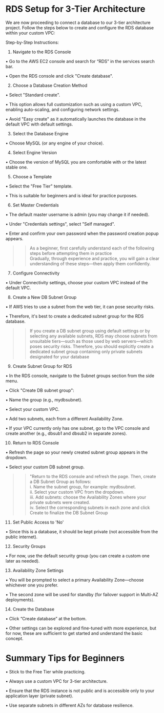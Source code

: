 <h1>RDS Setup for 3-Tier Architecture</h1>

We are now proceeding to connect a database to our 3-tier architecture project. Follow the steps below to create and configure the RDS database within your custom VPC:

Step-by-Step Instructions:

1. Navigate to the RDS Console

• Go to the AWS EC2 console and search for “RDS” in the services search bar.

• Open the RDS console and click "Create database".

2. Choose a Database Creation Method

• Select "Standard create".

• This option allows full customization such as using a custom VPC, enabling auto-scaling, and configuring network settings.

• Avoid "Easy create" as it automatically launches the database in the default VPC with default settings.

3. Select the Database Engine

• Choose MySQL (or any engine of your choice).

4. Select Engine Version

• Choose the version of MySQL you are comfortable with or the latest stable one.

5. Choose a Template

• Select the "Free Tier" template.

• This is suitable for beginners and is ideal for practice purposes.

6. Set Master Credentials

• The default master username is admin (you may change it if needed).

• Under "Credentials settings", select "Self managed".

• Enter and confirm your own password when the password creation popup appears.
>>As a beginner, first carefully understand each of the following steps before attempting them in practice<br>
  Gradually, through experience and practice, you will gain a clear understanding of these steps—then apply them confidently.

7. Configure Connectivity

• Under Connectivity settings, choose your custom VPC instead of the default VPC.

8. Create a New DB Subnet Group

• If AWS tries to use a subnet from the web tier, it can pose security risks.

• Therefore, it's best to create a dedicated subnet group for the RDS database.
>>If you create a DB subnet group using default settings or by selecting any available subnets, RDS may choose subnets from unsuitable tiers—such as those used by web servers—which poses security risks. Therefore, you should explicitly create a dedicated subnet group containing only private subnets designated for your database

9. Create Subnet Group for RDS

• In the RDS console, navigate to the Subnet groups section from the side menu.

• Click "Create DB subnet group":

• Name the group (e.g., mydbsubnet).

• Select your custom VPC.

• Add two subnets, each from a different Availability Zone.

• If your VPC currently only has one subnet, go to the VPC console and create another (e.g., dbsub1 and dbsub2 in separate zones).

10. Return to RDS Console

• Refresh the page so your newly created subnet group appears in the dropdown.

• Select your custom DB subnet group.
>>"Return to the RDS console and refresh the page. Then, create a DB Subnet Group as follows:<br>
i. Name the subnet group, for example: mydbsubnet.<br>
ii. Select your custom VPC from the dropdown.<br>
iii. Add subnets: choose the Availability Zones where your private subnets were created.<br>
iv. Select the corresponding subnets in each zone and click Create to finalize the DB Subnet Group<br>

11. Set Public Access to 'No'

• Since this is a database, it should be kept private (not accessible from the public internet).

12. Security Groups

• For now, use the default security group (you can create a custom one later as needed).

13. Availability Zone Settings

• You will be prompted to select a primary Availability Zone—choose whichever one you prefer.

• The second zone will be used for standby (for failover support in Multi-AZ deployments).

14. Create the Database

• Click “Create database” at the bottom.

• Other settings can be explored and fine-tuned with more experience, but for now, these are sufficient to get started and understand the basic concept.

<h1>Summary Tips for Beginners</h1>

• Stick to the Free Tier while practicing.

• Always use a custom VPC for 3-tier architecture.

• Ensure that the RDS instance is not public and is accessible only to your application layer (private subnet).

• Use separate subnets in different AZs for database resilience.
